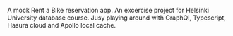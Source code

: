 A mock Rent a Bike reservation app. An excercise project for Helsinki University database course. Jusy playing around with GraphQl, Typescript, Hasura cloud and Apollo local cache.
